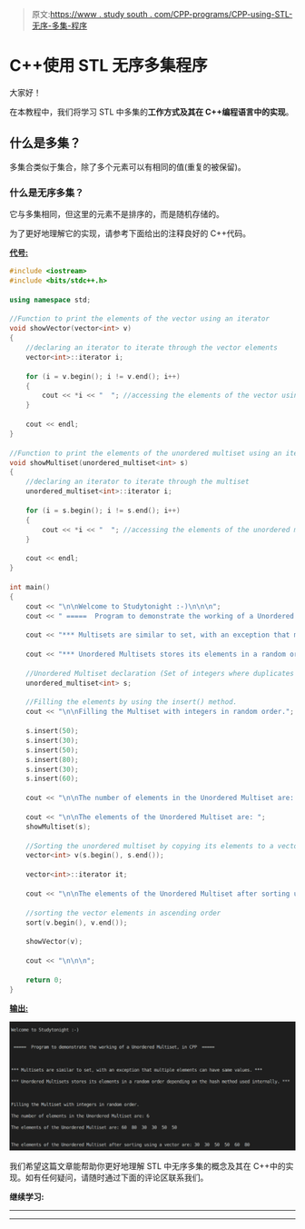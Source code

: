> 原文:[https://www . study south . com/CPP-programs/CPP-using-STL-无序-多集-程序](https://www.studytonight.com/cpp-programs/cpp-using-stl-unordered-multiset-program)

# C++使用 STL 无序多集程序

大家好！

在本教程中，我们将学习 STL 中多集的**工作方式及其在 C++编程语言中的实现**。

## 什么是多集？

多集合类似于集合，除了多个元素可以有相同的值(重复的被保留)。

### 什么是无序多集？

它与多集相同，但这里的元素不是排序的，而是随机存储的。

为了更好地理解它的实现，请参考下面给出的注释良好的 C++代码。

<u>**代号:**</u>

```cpp
#include <iostream>
#include <bits/stdc++.h>

using namespace std;

//Function to print the elements of the vector using an iterator
void showVector(vector<int> v)
{
    //declaring an iterator to iterate through the vector elements
    vector<int>::iterator i;

    for (i = v.begin(); i != v.end(); i++)
    {
        cout << *i << "  "; //accessing the elements of the vector using * as i stores the address to each element
    }

    cout << endl;
}

//Function to print the elements of the unordered multiset using an iterator
void showMultiset(unordered_multiset<int> s)
{
    //declaring an iterator to iterate through the multiset
    unordered_multiset<int>::iterator i;

    for (i = s.begin(); i != s.end(); i++)
    {
        cout << *i << "  "; //accessing the elements of the unordered multiset using * as i stores the address to each element
    }

    cout << endl;
}

int main()
{
    cout << "\n\nWelcome to Studytonight :-)\n\n\n";
    cout << " =====  Program to demonstrate the working of a Unordered Multiset, in CPP  ===== \n\n\n\n";

    cout << "*** Multisets are similar to set, with an exception that multiple elements can have same values. *** \n\n";

    cout << "*** Unordered Multisets stores its elements in a random order depending on the hash method used internally. *** \n\n";

    //Unordered Multiset declaration (Set of integers where duplicates are allowed)
    unordered_multiset<int> s;

    //Filling the elements by using the insert() method.
    cout << "\n\nFilling the Multiset with integers in random order."; //Unordered Multiset stores them in a random order

    s.insert(50);
    s.insert(30);
    s.insert(50);
    s.insert(80);
    s.insert(30);
    s.insert(60);

    cout << "\n\nThe number of elements in the Unordered Multiset are: " << s.size();

    cout << "\n\nThe elements of the Unordered Multiset are: ";
    showMultiset(s);

    //Sorting the unordered multiset by copying its elements to a vector
    vector<int> v(s.begin(), s.end());

    vector<int>::iterator it;

    cout << "\n\nThe elements of the Unordered Multiset after sorting using a vector are: ";

    //sorting the vector elements in ascending order
    sort(v.begin(), v.end());

    showVector(v);

    cout << "\n\n\n";

    return 0;
} 
```

<u>**输出:**</u>

![C++ unordered multiset](img/879e3a947895db29da2cf30fccbcff47.png)

我们希望这篇文章能帮助你更好地理解 STL 中无序多集的概念及其在 C++中的实现。如有任何疑问，请随时通过下面的评论区联系我们。

**继续学习:**

* * *

* * *
